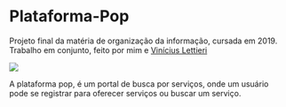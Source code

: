 # Plataforma-Pop

Projeto final da matéria de organização da informação, cursada em 2019.
Trabalho em conjunto, feito por mim e [Vinícius Lettieri](https://github.com/viniciuslettieri) 

<img src="https://cdn.discordapp.com/attachments/312753203668320256/849892359650410546/unknown.png"/>


A plataforma pop, é um portal de busca por serviços, onde um usuário pode se registrar para oferecer serviços ou buscar um serviço.
